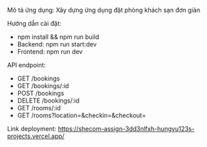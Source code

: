 Mô tả ứng dụng: Xây dựng ứng dụng đặt phòng khách sạn đơn giản

Hướng dẫn cài đặt: 
- npm install && npm run build
- Backend: npm run start:dev
- Frontend: npm run dev
  
API endpoint: 
- GET /bookings
- GET /bookings/:id
- POST /bookings
- DELETE /bookings/:id
- GET /rooms/:id
- GET /rooms?location=&checkin=&checkout=

Link deployment: https://shecom-assign-3dd3nlfxh-hungvu123s-projects.vercel.app/
